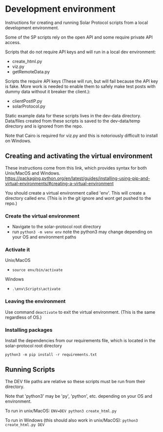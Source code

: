 # Development environment

Instructions for creating and running Solar Protocol scripts from a local development environment.

Some of the SP scripts rely on the open API and some require private API access. 

Scripts that do not require API keys and will run in a local dev environment:
* create_html.py
* viz.py
* getRemoteData.py

Scripts the require API keys (These will run, but will fail because the API key is fake. More work is needed to enable them to safely make test posts with dummy data without it breaker the client.):
* clientPostIP.py
* solarProtocol.py

Static example data for these scripts lives in the dev-data directory. Data/files created from these scripts is saved to the dev-data/temp directory and is ignored from the repo.

Note that Cairo is required for viz.py and this is notoriously difficult to install on Windows.

## Creating and activating the virtual environment

These instructions come from this link, which provides syntax for both Unix/MacOS and Windows.
https://packaging.python.org/en/latest/guides/installing-using-pip-and-virtual-environments/#creating-a-virtual-environment

You should create a virtual environment called 'env'. This will create a directory called env. (This is in the git ignore and wont get pushed to the repo.)

### Create the virtual environment

* Navigate to the solar-protocol root directory
* run `python3 -m venv env` note the python3 may change depending on your OS and environment paths

### Activate it

Unix/MacOS
* `source env/bin/activate`

Windows
* `.\env\Scripts\activate`

### Leaving the environment

Use command `deactivate` to exit the virtual environment. (This is the same regardless of OS.)

### Installing packages

Install the dependencies from our requirements file, which is located in the solar-protocol root directory

`python3 -m pip install -r requirements.txt`

## Running Scripts

The DEV file paths are relative so these scripts must be run from their directory.

Note that 'python3' may be 'py', 'python', etc. depending on your OS and environment.

To run in unix/MacOS:
`ENV=DEV python3 create_html.py`

To run in Windows (this should also work in unix/MacOS):
`python3 create_html.py DEV`
